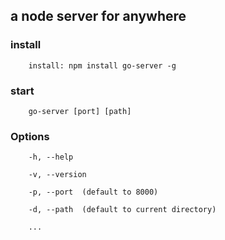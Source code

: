 ## a node server for anywhere

### install

```
	install: npm install go-server -g
```

### start

```
	go-server [port] [path]
```

### Options

```
	-h, --help

	-v, --version

	-p, --port	(default to 8000)  

	-d, --path	(default to current directory)  

	...
```